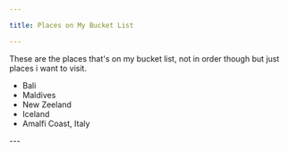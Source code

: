 ```yaml
---

title: Places on My Bucket List

---
```


<p>These are the places that's on my bucket list, not in order though but just places i want to visit. 


- Bali
- Maldives
- New Zeeland
- Iceland
- Amalfi Coast, Italy
 </p>
---
